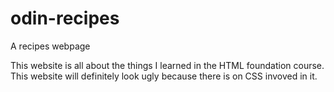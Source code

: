 # odin-recipes
A recipes webpage

This website is all about the things I learned in the HTML foundation course.
This website will definitely look ugly because there is on CSS invoved in it.
